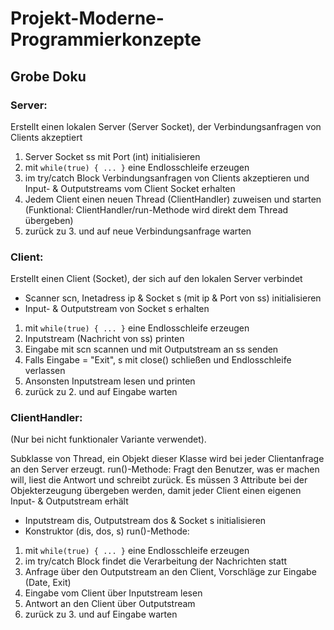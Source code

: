 # Projekt-Moderne-Programmierkonzepte

## Grobe Doku

### Server:
Erstellt einen lokalen Server (Server Socket), der Verbindungsanfragen von Clients akzeptiert
1. Server Socket ss mit Port (int) initialisieren
2. mit ```while(true) { ... }``` eine Endlosschleife erzeugen
3. im try/catch Block Verbindungsanfragen von Clients akzeptieren und Input- & Outputstreams vom Client Socket erhalten
4. Jedem Client einen neuen Thread (ClientHandler) zuweisen und starten (Funktional: ClientHandler/run-Methode wird direkt dem Thread übergeben)
5. zurück zu 3. und auf neue Verbindungsanfrage warten

### Client:
Erstellt einen Client (Socket), der sich auf den lokalen Server verbindet
* Scanner scn, Inetadress ip & Socket s (mit ip & Port von ss) initialisieren
* Input- & Outputstream von Socket s erhalten
1. mit ```while(true) { ... }``` eine Endlosschleife erzeugen
2. Inputstream (Nachricht von ss) printen
3. Eingabe mit scn scannen und mit Outputstream an ss senden
4. Falls Eingabe = "Exit", s mit close() schließen und Endlosschleife verlassen
5. Ansonsten Inputstream lesen und printen
6. zurück zu 2. und auf Eingabe warten

### ClientHandler:
(Nur bei nicht funktionaler Variante verwendet).

Subklasse von Thread, ein Objekt dieser Klasse wird bei jeder Clientanfrage an den Server erzeugt.
run()-Methode: Fragt den Benutzer, was er machen will, liest die Antwort und schreibt zurück.
Es müssen 3 Attribute bei der Objekterzeugung übergeben werden, damit jeder Client einen eigenen Input- & Outputstream erhält
* Inputstream dis, Outputstream dos & Socket s initialisieren
* Konstruktor (dis, dos, s)
run()-Methode:
1. mit ```while(true) { ... }``` eine Endlosschleife erzeugen
2. im try/catch Block findet die Verarbeitung der Nachrichten statt
3. Anfrage über den Outputstream an den Client, Vorschläge zur Eingabe (Date, Exit)
4. Eingabe vom Client über Inputstream lesen
5. Antwort an den Client über Outputstream
6. zurück zu 3. und auf Eingabe warten

